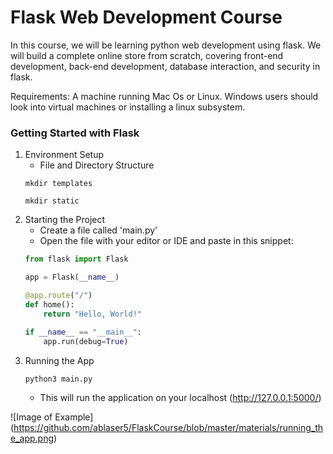 # Flask Web Development Course

In this course, we will be learning python web development using flask. We will build
a complete online store from scratch, covering front-end development, back-end development,
database interaction, and security in flask.

Requirements: A machine running Mac Os or Linux. Windows users should look into virtual machines
or installing a linux subsystem. 

### Getting Started with Flask

1. Environment Setup
	* File and Directory Structure
	```
	mkdir templates
	```
	```
	mkdir static
	```
1. Starting the Project
	* Create a file called 'main.py'
	* Open the file with your editor or IDE and paste in this snippet:
	```python
	from flask import Flask

	app = Flask(__name__)

	@app.route("/")
	def home():
	    return "Hello, World!"
	    
	if __name__ == "__main__":
	    app.run(debug=True)
	```
1. Running the App
	```
	python3 main.py
	```
	* This will run the application on your localhost (http://127.0.0.1:5000/)

![Image of Example]
(https://github.com/ablaser5/FlaskCourse/blob/master/materials/running_the_app.png)